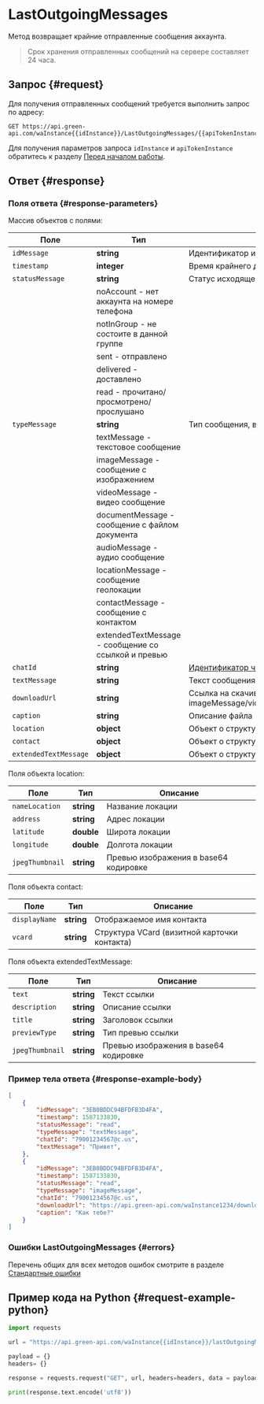 # LastOutgoingMessages

Метод возвращает крайние отправленные сообщения аккаунта.

> Срок хранения отправленных сообщений на сервере составляет 24 часа.

## Запрос {#request}

Для получения отправленных сообщений требуется выполнить запрос по адресу:
```
GET https://api.green-api.com/waInstance{{idInstance}}/LastOutgoingMessages/{{apiTokenInstance}}
```

Для получения параметров запроса `idInstance` и `apiTokenInstance` обратитесь к разделу [Перед началом работы](/before-start#parameters).

## Ответ {#response}

### Поля ответа {#response-parameters}

Массив объектов с полями:

Поле | Тип |  Описание
----- | ----- | ----- 
`idMessage` | **string** | Идентификатор исходящего сообщения
`timestamp` | **integer** | Время крайнего действия по сообщению в UNIX
`statusMessage` | **string** | Статус исходящего сообщения, возможные значения:
| | noAccount - нет аккаунта на номере телефона
| | notInGroup - не состоите в данной группе
| | sent - отправлено
| | delivered - доставлено
| | read - прочитано/просмотрено/прослушано
`typeMessage` | **string** | Тип сообщения, возможные значения:
| | textMessage - текстовое сообщение
| | imageMessage - сообщение с изображением
| | videoMessage - видео сообщение
| | documentMessage - сообщение с файлом документа
| | audioMessage - аудио сообщение
| | locationMessage - сообщение геолокации
| | contactMessage - сообщение с контактом
| | extendedTextMessage - сообщение со ссылкой и превью
`chatId` | **string** | [Идентификатор чата](/api/chat-id), в который сообщение было отправлено
`textMessage` | **string** | Текст сообщения, если typeMessage=textMessage
`downloadUrl` | **string** | Ссылка на скачивание файла, если typeMessage = imageMessage/videoMessage/documentMessage/audioMessage
`caption` | **string** | Описание файла
`location` | **object** | Объект о структуре локации
`contact` | **object** | Объект о структуре контакта
`extendedTextMessage` | **object** | Объект о структуре данных ссылки

Поля объекта location:

Поле | Тип |  Описание
----- | ----- | ----- 
`nameLocation` | **string** | Название локации
`address` | **string** | Адрес локации
`latitude` | **double** | Широта локации
`longitude` | **double** | Долгота локации
`jpegThumbnail` | **string** | Превью изображения в base64 кодировке

Поля объекта contact:

Поле | Тип |  Описание
----- | ----- | ----- 
`displayName` | **string** | Отображаемое имя контакта
`vcard` | **string** | Структура VCard (визитной карточки контакта)

Поля объекта extendedTextMessage:

Поле | Тип |  Описание
----- | ----- | ----- 
`text` | **string** | Текст ссылки
`description` | **string** | Описание ссылки
`title` | **string** | Заголовок ссылки
`previewType` | **string** | Тип превью ссылки
`jpegThumbnail` | **string** | Превью изображения в base64 кодировке

### Пример тела ответа {#response-example-body}

```json
[
    {
        "idMessage": "3EB0BDDC94BFDFB3D4FA",
        "timestamp": 1587133830,
        "statusMessage": "read",
        "typeMessage": "textMessage",
        "chatId": "79001234567@c.us",
        "textMessage": "Привет",
    },
    {
        "idMessage": "3EB0BDDC94BFDFB3D4FA",
        "timestamp": 1587133830,
        "statusMessage": "read",
        "typeMessage": "imageMessage",
        "chatId": "79001234567@c.us",
        "downloadUrl": "https://api.green-api.com/waInstance1234/downloadFile/3EB0BDDC94BFDFB3D4FA",
        "caption": "Как тебе?"
    }
]
```

### Ошибки LastOutgoingMessages {#errors}

Перечень общих для всех методов ошибок смотрите в разделе [Стандартные ошибки](/api/common-errors)

## Пример кода на Python  {#request-example-python}

```python
import requests

url = "https://api.green-api.com/waInstance{{idInstance}}/lastOutgoingMessages/{{apiTokenInstance}}"

payload = {}
headers= {}

response = requests.request("GET", url, headers=headers, data = payload)

print(response.text.encode('utf8'))
```